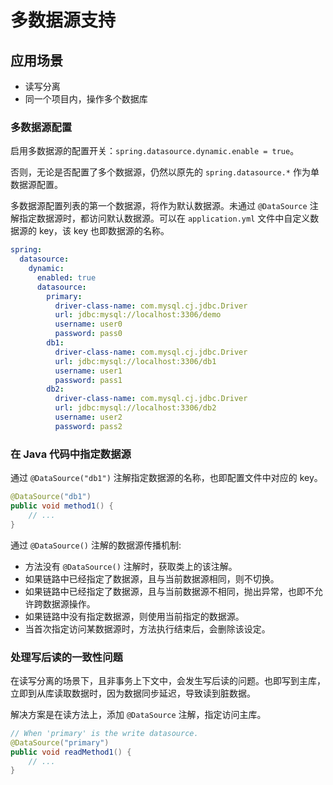 # 多数据源支持

## 应用场景
* 读写分离
* 同一个项目内，操作多个数据库

### 多数据源配置
启用多数据源的配置开关：`spring.datasource.dynamic.enable = true`。

否则，无论是否配置了多个数据源，仍然以原先的 `spring.datasource.*` 作为单数据源配置。

多数据源配置列表的第一个数据源，将作为默认数据源。未通过 `@DataSource` 注解指定数据源时，都访问默认数据源。可以在 `application.yml` 文件中自定义数据源的 key，该 key 也即数据源的名称。
```yml
spring:
  datasource:
    dynamic:
      enabled: true
      datasource:
        primary:
          driver-class-name: com.mysql.cj.jdbc.Driver
          url: jdbc:mysql://localhost:3306/demo
          username: user0
          password: pass0
        db1:
          driver-class-name: com.mysql.cj.jdbc.Driver
          url: jdbc:mysql://localhost:3306/db1
          username: user1
          password: pass1
        db2:
          driver-class-name: com.mysql.cj.jdbc.Driver
          url: jdbc:mysql://localhost:3306/db2
          username: user2
          password: pass2
```

### 在 Java 代码中指定数据源
通过 `@DataSource("db1")` 注解指定数据源的名称，也即配置文件中对应的 key。
```java
@DataSource("db1")
public void method1() {
    // ...
}
```
通过 `@DataSource()` 注解的数据源传播机制:
* 方法没有 `@DataSource()` 注解时，获取类上的该注解。
* 如果链路中已经指定了数据源，且与当前数据源相同，则不切换。
* 如果链路中已经指定了数据源，且与当前数据源不相同，抛出异常，也即不允许跨数据源操作。
* 如果链路中没有指定数据源，则使用当前指定的数据源。
* 当首次指定访问某数据源时，方法执行结束后，会删除该设定。

### 处理写后读的一致性问题
在读写分离的场景下，且非事务上下文中，会发生写后读的问题。也即写到主库，立即到从库读取数据时，因为数据同步延迟，导致读到脏数据。

解决方案是在读方法上，添加 `@DataSource` 注解，指定访问主库。
```java
// When 'primary' is the write datasource.
@DataSource("primary")
public void readMethod1() {
    // ...
}
```
